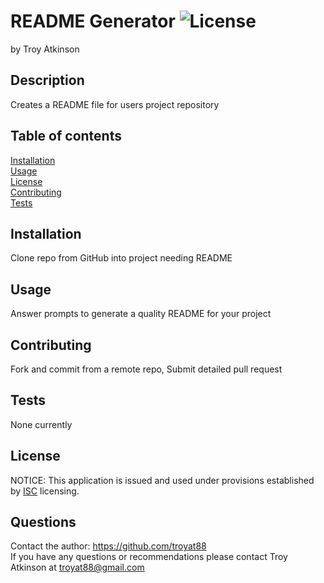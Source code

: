 # README Generator ![License](https://img.shields.io/badge/License-ISC-brightgreen)
   
by Troy Atkinson

## Description
Creates a README file for users project repository

## Table of contents
[Installation](#Installation)  
[Usage](#Usage)  
[License](#License)  
[Contributing](#Contributing)  
[Tests](#Tests)  
    
## Installation
Clone repo from GitHub into project needing README

    
## Usage
Answer prompts to generate a quality README for your project
    
## Contributing
Fork and commit from a remote repo, Submit detailed pull request
    
## Tests
None currently
    
## License
NOTICE: This application is issued and used under provisions established by [ISC](https://choosealicense.com/licenses/ISC/) licensing.

## Questions
Contact the author: https://github.com/troyat88  
If you have any questions or recommendations please contact Troy Atkinson at troyat88@gmail.com
